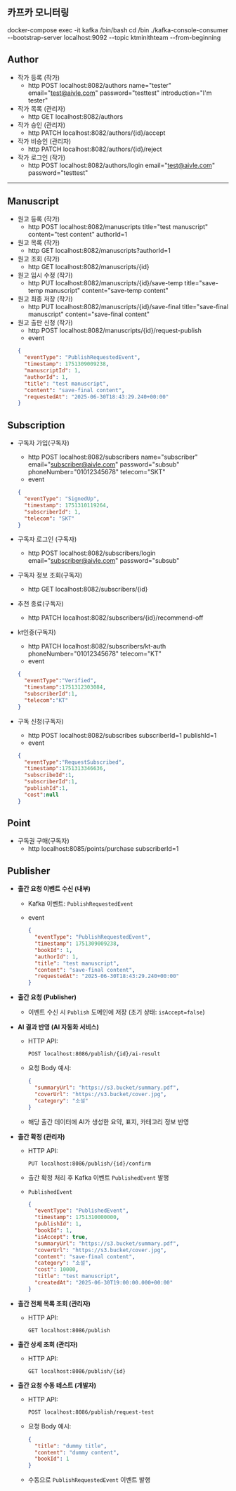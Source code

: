 ## 카프카 모니터링
docker-compose exec -it kafka /bin/bash
cd /bin
./kafka-console-consumer --bootstrap-server localhost:9092 --topic ktminithteam --from-beginning 

## Author

- 작가 등록 (작가)
  - http POST localhost:8082/authors name="tester" email="test@aivle.com" password="testtest" introduction="I'm tester"
- 작가 목록 (관리자)
  - http GET localhost:8082/authors
- 작가 승인 (관리자)
  - http PATCH localhost:8082/authors/{id}/accept
- 작가 비승인 (관리자)
  - http PATCH localhost:8082/authors/{id}/reject
- 작가 로그인 (작가)
  - http POST localhost:8082/authors/login email="test@aivle.com" password="testtest"

---

## Manuscript

- 원고 등록 (작가)
  - http POST localhost:8082/manuscripts title="test manuscript" content="test content" authorId=1
- 원고 목록 (작가)
  - http GET localhost:8082/manuscripts?authorId=1
- 원고 조회 (작가)
  - http GET localhost:8082/manuscripts/{id}
- 원고 임시 수정 (작가)
  - http PUT localhost:8082/manuscripts/{id}/save-temp title="save-temp manuscript" content="save-temp content"
- 원고 최종 저장 (작가)
  - http PUT localhost:8082/manuscripts/{id}/save-final title="save-final manuscript" content="save-final content"
- 원고 출판 신청 (작가)
  - http POST localhost:8082/manuscripts/{id}/request-publish
  - event
  ```json
  {
    "eventType": "PublishRequestedEvent",
    "timestamp": 1751309009238,
    "manuscriptId": 1,
    "authorId": 1,
    "title": "test manuscript",
    "content": "save-final content",
    "requestedAt": "2025-06-30T18:43:29.240+00:00"
  }
  ```
## Subscription
- 구독자 가입(구독자)
  - http POST localhost:8082/subscribers name="subscriber" email="subscriber@aivle.com" password="subsub" phoneNumber="01012345678" telecom="SKT"
  - event
  ```json
  {
    "eventType": "SignedUp",
    "timestamp": 1751310119264,
    "subscriberId": 1,
    "telecom": "SKT"
  }
  ```

- 구독자 로그인 (구독자)
  - http POST localhost:8082/subscribers/login email="subscriber@aivle.com" password="subsub"

- 구독자 정보 조회(구독자)
  - http GET localhost:8082/subscribers/{id}

- 추천 종료(구독자)
  - http PATCH localhost:8082/subscribers/{id}/recommend-off
 
- kt인증(구독자)
  - http PATCH localhost:8082/subscribers/kt-auth phoneNumber="01012345678" telecom="KT"
  - event
  ```json
  {
    "eventType":"Verified",
    "timestamp":1751312303084,
    "subscriberId":1,
    "telecom":"KT"
  }
  ```
- 구독 신청(구독자)
  - http POST localhost:8082/subscribes subscriberId=1 publishId=1
  - event
  ```json
  {
    "eventType":"RequestSubscribed",
    "timestamp":1751313346636,
    "subscribeId":1,
    "subscriberId":1,
    "publishId":1,
    "cost":null
  }
  ```
## Point

- 구독권 구매(구독자)
  - http localhost:8085/points/purchase subscriberId=1
  

## Publisher

- **출간 요청 이벤트 수신 (내부)**
    - Kafka 이벤트: `PublishRequestedEvent`
    - event
        
        ```json
        {
          "eventType": "PublishRequestedEvent",
          "timestamp": 1751309009238,
          "bookId": 1,
          "authorId": 1,
          "title": "test manuscript",
          "content": "save-final content",
          "requestedAt": "2025-06-30T18:43:29.240+00:00"
        }
        ```
        
- **출간 요청  (Publisher)**
    - 이벤트 수신 시 `Publish` 도메인에 저장 (초기 상태: `isAccept=false`)
- **AI 결과 반영 (AI 자동화 서비스)**
    - HTTP API:
        
        `POST localhost:8086/publish/{id}/ai-result`
        
    - 요청 Body 예시:
        
        ```json
        {
          "summaryUrl": "https://s3.bucket/summary.pdf",
          "coverUrl": "https://s3.bucket/cover.jpg",
          "category": "소설"
        }
        ```
        
    - 해당 출간 데이터에 AI가 생성한 요약, 표지, 카테고리 정보 반영
- **출간 확정 (관리자)**
    - HTTP API:
        
        `PUT localhost:8086/publish/{id}/confirm`  
        
    - 출간 확정 처리 후 Kafka 이벤트 `PublishedEvent` 발행
    - `PublishedEvent`
        
        ```json
        {
          "eventType": "PublishedEvent",
          "timestamp": 1751310000000,
          "publishId": 1,
          "bookId": 1,
          "isAccept": true,
          "summaryUrl": "https://s3.bucket/summary.pdf",
          "coverUrl": "https://s3.bucket/cover.jpg",
          "content": "save-final content",
          "category": "소설",
          "cost": 10000,
          "title": "test manuscript",
          "createdAt": "2025-06-30T19:00:00.000+00:00"
        }
        ```
        
- **출간 전체 목록 조회 (관리자)**
    - HTTP API:
        
        `GET localhost:8086/publish`
        
- **출간 상세 조회 (관리자)**
    - HTTP API:
        
        `GET localhost:8086/publish/{id}`
        
- **출간 요청 수동 테스트 (개발자)**
    - HTTP API:
        
        `POST localhost:8086/publish/request-test`
        
    - 요청 Body 예시:
        
        ```json
        {
          "title": "dummy title",
          "content": "dummy content",
          "bookId": 1
        }
        ```
        
    - 수동으로 `PublishRequestedEvent` 이벤트 발행
